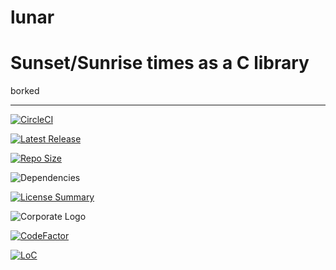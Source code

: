 # lunar
Sunset/Sunrise times as a C library
==========
borked

----------
[![CircleCI](https://img.shields.io/circleci/build/github/InnovAnon-Inc/lunar/?color=%23FF1100&logo=InnovAnon%2C%20Inc.&logoColor=%23FF1133&style=plastic)](https://circleci.com/gh/InnovAnon-Inc/lunar/)

[![Latest Release](https://img.shields.io/github/commits-since/InnovAnon-Inc/lunar//latest?color=%23FF1100&include_prereleases&logo=InnovAnon%2C%20Inc.&logoColor=%23FF1133&style=plastic)](https://github.com/InnovAnon-Inc/lunar//releases/latest)

[![Repo Size](https://img.shields.io/github/repo-size/InnovAnon-Inc/lunar/?color=%23FF1100&logo=InnovAnon%2C%20Inc.&logoColor=%23FF1133&style=plastic)](https://github.com/InnovAnon-Inc/lunar/)

![Dependencies](https://img.shields.io/librariesio/github/InnovAnon-Inc/lunar/?color=%23FF1100&style=plastic)

[![License Summary](https://img.shields.io/github/license/InnovAnon-Inc/lunar/?color=%23FF1100&label=Free%20Code%20for%20a%20Free%20World%21&logo=InnovAnon%2C%20Inc.&logoColor=%23FF1133&style=plastic)](https://tldrlegal.com/license/unlicense#summary)

![Corporate Logo](https://i.imgur.com/UD8y4Is.gif)

[![CodeFactor](https://www.codefactor.io/repository/github/InnovAnon-Inc/lunar/badge)](https://www.codefactor.io/repository/github/InnovAnon-Inc/lunar/)

[![LoC](https://tokei.rs/b1/github/InnovAnon-Inc/lunar/?category=code)](https://github.com/InnovAnon-Inc/lunar/)

